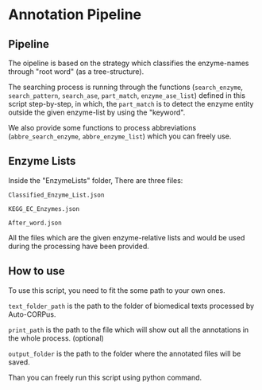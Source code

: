 # Annotation Pipeline

## Pipeline

The oipeline is based on the strategy which classifies the enzyme-names through "root word" (as a tree-structure).

The searching process is running through the functions (```search_enzyme```, ```search_pattern```, ```search_ase```, ```part_match```, ```enzyme_ase_list```) defined in this script step-by-step, in which, the ```part_match``` is to detect the enzyme entity outside the given enzyme-list by using the "keyword".

We also provide some functions to process abbreviations (```abbre_search_enzyme```, ```abbre_enzyme_list```) which you can freely use.

## Enzyme Lists

Inside the "EnzymeLists" folder, There are three files:

```Classified_Enzyme_List.json```

```KEGG_EC_Enzymes.json```

```After_word.json```

All the files which are the given enzyme-relative lists and would be used during the processing have been provided.

## How to use

To use this script, you need to fit the some path to your own ones.

```text_folder_path``` is the path to the folder of biomedical texts processed by Auto-CORPus.

```print_path``` is the path to the file which will show out all the annotations in the whole process. (optional)

```output_folder``` is the path to the folder where the annotated files will be saved.

Than you can freely run this script using python command.
